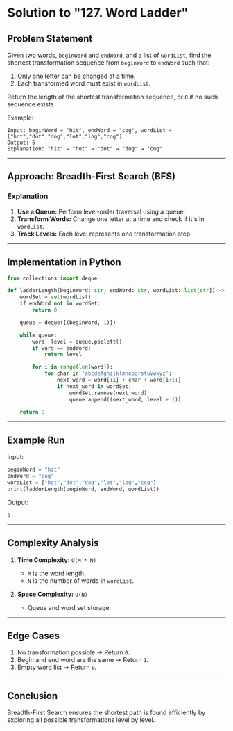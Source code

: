 # Solution to "127. Word Ladder"

## Problem Statement

Given two words, `beginWord` and `endWord`, and a list of `wordList`, find the shortest transformation sequence from `beginWord` to `endWord` such that:

1. Only one letter can be changed at a time.
2. Each transformed word must exist in `wordList`.

Return the length of the shortest transformation sequence, or `0` if no such sequence exists.

Example:

```
Input: beginWord = "hit", endWord = "cog", wordList = ["hot","dot","dog","lot","log","cog"]
Output: 5
Explanation: "hit" → "hot" → "dot" → "dog" → "cog"
```

---

## Approach: Breadth-First Search (BFS)

### Explanation

1. **Use a Queue:** Perform level-order traversal using a queue.
2. **Transform Words:** Change one letter at a time and check if it's in `wordList`.
3. **Track Levels:** Each level represents one transformation step.

---

## Implementation in Python

```python
from collections import deque

def ladderLength(beginWord: str, endWord: str, wordList: list[str]) -> int:
    wordSet = set(wordList)
    if endWord not in wordSet:
        return 0

    queue = deque([(beginWord, 1)])

    while queue:
        word, level = queue.popleft()
        if word == endWord:
            return level

        for i in range(len(word)):
            for char in 'abcdefghijklmnopqrstuvwxyz':
                next_word = word[:i] + char + word[i+1:]
                if next_word in wordSet:
                    wordSet.remove(next_word)
                    queue.append((next_word, level + 1))

    return 0
```

---

## Example Run

Input:

```python
beginWord = "hit"
endWord = "cog"
wordList = ["hot","dot","dog","lot","log","cog"]
print(ladderLength(beginWord, endWord, wordList))
```

Output:

```
5
```

---

## Complexity Analysis

1. **Time Complexity:** `O(M * N)`
    
    - `M` is the word length.
    - `N` is the number of words in `wordList`.
2. **Space Complexity:** `O(N)`
    
    - Queue and word set storage.

---

## Edge Cases

1. No transformation possible → Return `0`.
2. Begin and end word are the same → Return `1`.
3. Empty word list → Return `0`.

---

## Conclusion

Breadth-First Search ensures the shortest path is found efficiently by exploring all possible transformations level by level.